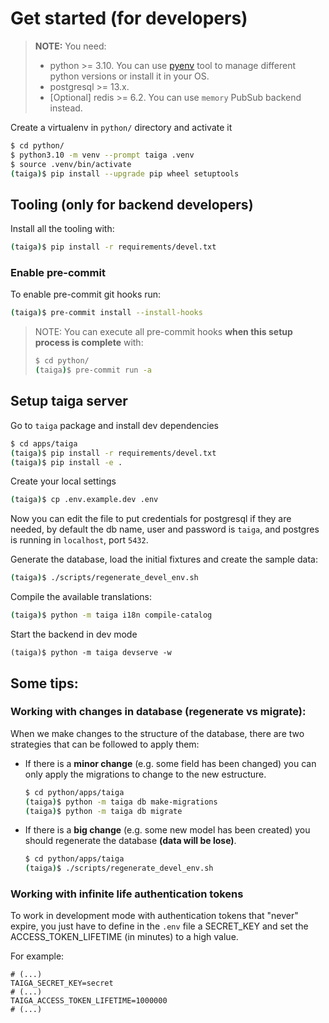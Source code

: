 # Get started (for developers)

> **NOTE:** You need:
>
> - python >= 3.10. You can use [pyenv](https://github.com/pyenv/pyenv) tool to manage different python versions or install it in your OS.
> - postgresql >= 13.x.
> - [Optional] redis >= 6.2. You can use `memory` PubSub backend instead.

Create a virtualenv in `python/` directory and activate it

```bash
$ cd python/
$ python3.10 -m venv --prompt taiga .venv
$ source .venv/bin/activate
(taiga)$ pip install --upgrade pip wheel setuptools
```

## Tooling (only for backend developers)

Install all the tooling with:

```bash
(taiga)$ pip install -r requirements/devel.txt
```

### Enable pre-commit

To enable pre-commit git hooks run:
   ```bash
   (taiga)$ pre-commit install --install-hooks
   ```

> NOTE: You can execute all pre-commit hooks **when this setup process is complete** with:
>
> ```bash
> $ cd python/
> (taiga)$ pre-commit run -a
> ```

## Setup taiga server

Go to `taiga` package and install dev dependencies

```bash
$ cd apps/taiga
(taiga)$ pip install -r requirements/devel.txt
(taiga)$ pip install -e .
```

Create your local settings

```bash
(taiga)$ cp .env.example.dev .env
```
Now you can edit the file to put credentials for postgresql if they are needed, by default the db name, user and password is `taiga`, and postgres is running in `localhost`, port `5432`.

Generate the database, load the initial fixtures and create the sample data:

```bash
(taiga)$ ./scripts/regenerate_devel_env.sh
```

Compile the available translations:
```bash
(taiga)$ python -m taiga i18n compile-catalog
```

Start the backend in dev mode

```
(taiga)$ python -m taiga devserve -w
```

## Some tips:

### Working with changes in database (regenerate vs migrate):

When we make changes to the structure of the database, there are two strategies that can be followed to apply them:

- If there is a **minor change** (e.g. some field has been changed) you can only apply the migrations to change to the new estructure.
  ```bash
  $ cd python/apps/taiga
  (taiga)$ python -m taiga db make-migrations
  (taiga)$ python -m taiga db migrate
  ```

- If there is a **big change** (e.g. some new model has been created) you should regenerate the database __(**data will be lose**)__.
  ```bash
  $ cd python/apps/taiga
  (taiga)$ ./scripts/regenerate_devel_env.sh
  ```

### Working with infinite life authentication tokens

To work in development mode with authentication tokens that "never" expire, you just have to define in the `.env` file a SECRET_KEY and set the ACCESS_TOKEN_LIFETIME (in minutes) to a high value.

For example:

```
# (...)
TAIGA_SECRET_KEY=secret
# (...)
TAIGA_ACCESS_TOKEN_LIFETIME=1000000
# (...)
```
